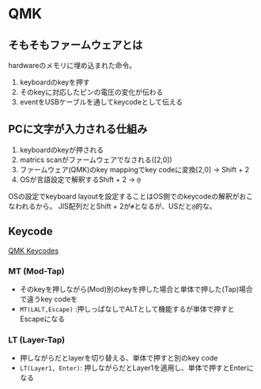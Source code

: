 # QMK

## そもそもファームウェアとは

hardwareのメモリに埋め込まれた命令。

1. keyboardのkeyを押す
2. そのkeyに対応したピンの電圧の変化が伝わる
3. eventをUSBケーブルを通してkeycodeとして伝える


## PCに文字が入力される仕組み

1. keyboardのkeyが押される
2. matrics scanがファームウェアでなされる([2,0])
3. ファームウェア(QMK)のkey mappingでkey codeに変換[2,0] -> Shift + 2
4. OSが言語設定で解釈するShift + 2 -> `@`

OSの設定でkeyboard layoutを設定することはOS側でのkeycodeの解釈がおこなわれるから。
JIS配列だとShift + 2が`#`となるが、USだと`@`的な。


## Keycode

[QMK Keycodes](https://github.com/qmk/qmk_firmware/blob/master/docs/ja/keycodes.md)

### MT (Mod-Tap)

* そのkeyを押しながら(Mod)別のkeyを押した場合と単体で押した(Tap)場合で違うkey codeを
* `MT(LALT,Escape)` :押しっぱなしでALTとして機能するが単体で押すとEscapeになる

### LT (Layer-Tap)

* 押しながらだとlayerを切り替える、単体で押すと別のkey code
* `LT(Layer1, Enter)`: 押しながらだとLayer1を適用し、単体で押すとEnterになる